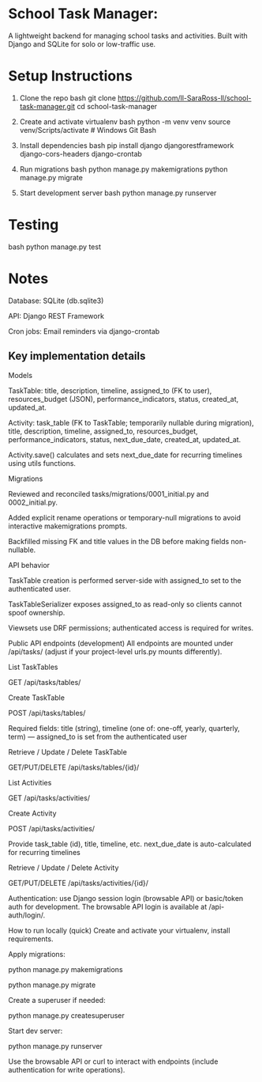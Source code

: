 # School Task Manager: 
A lightweight backend for managing school tasks and activities. Built with Django and SQLite for solo or low-traffic use.

# Setup Instructions
1. Clone the repo
bash
git clone https://github.com/ll-SaraRoss-ll/school-task-manager.git
cd school-task-manager

2. Create and activate virtualenv
bash
python -m venv venv
source venv/Scripts/activate  # Windows Git Bash

3. Install dependencies
bash
pip install django djangorestframework django-cors-headers django-crontab

4. Run migrations
bash
python manage.py makemigrations
python manage.py migrate

5. Start development server
bash
python manage.py runserver

# Testing
bash
python manage.py test

# Notes
Database: SQLite (db.sqlite3)

API: Django REST Framework

Cron jobs: Email reminders via django-crontab


## Key implementation details
Models

TaskTable: title, description, timeline, assigned_to (FK to user), resources_budget (JSON), performance_indicators, status, created_at, updated_at.

Activity: task_table (FK to TaskTable; temporarily nullable during migration), title, description, timeline, assigned_to, resources_budget, performance_indicators, status, next_due_date, created_at, updated_at.

Activity.save() calculates and sets next_due_date for recurring timelines using utils functions.

Migrations

Reviewed and reconciled tasks/migrations/0001_initial.py and 0002_initial.py.

Added explicit rename operations or temporary-null migrations to avoid interactive makemigrations prompts.

Backfilled missing FK and title values in the DB before making fields non-nullable.

API behavior

TaskTable creation is performed server-side with assigned_to set to the authenticated user.

TaskTableSerializer exposes assigned_to as read-only so clients cannot spoof ownership.

Viewsets use DRF permissions; authenticated access is required for writes.

Public API endpoints (development)
All endpoints are mounted under /api/tasks/ (adjust if your project-level urls.py mounts differently).

List TaskTables

GET /api/tasks/tables/

Create TaskTable

POST /api/tasks/tables/

Required fields: title (string), timeline (one of: one-off, yearly, quarterly, term) — assigned_to is set from the authenticated user

Retrieve / Update / Delete TaskTable

GET/PUT/DELETE /api/tasks/tables/{id}/

List Activities

GET /api/tasks/activities/

Create Activity

POST /api/tasks/activities/

Provide task_table (id), title, timeline, etc. next_due_date is auto-calculated for recurring timelines

Retrieve / Update / Delete Activity

GET/PUT/DELETE /api/tasks/activities/{id}/

Authentication: use Django session login (browsable API) or basic/token auth for development. The browsable API login is available at /api-auth/login/.

How to run locally (quick)
Create and activate your virtualenv, install requirements.

Apply migrations:

python manage.py makemigrations

python manage.py migrate

Create a superuser if needed:

python manage.py createsuperuser

Start dev server:

python manage.py runserver

Use the browsable API or curl to interact with endpoints (include authentication for write operations).